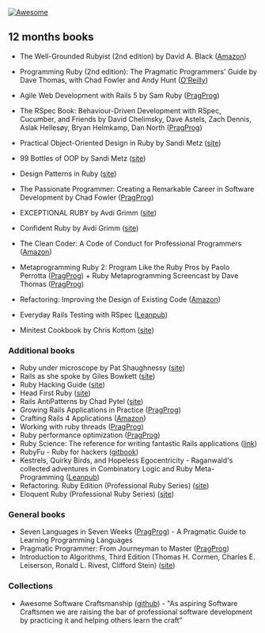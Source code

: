 [![Awesome](https://cdn.rawgit.com/sindresorhus/awesome/d7305f38d29fed78fa85652e3a63e154dd8e8829/media/badge.svg)](https://github.com/sindresorhus/awesome)

## 12 months books
- The Well-Grounded Rubyist (2nd edition) by David A. Black ([Amazon](http://www.amazon.com/The-Well-Grounded-Rubyist-David-Black/dp/1617291692/ref=pd_sim_14_4?ie=UTF8&dpID=51qtp4NzjRL&dpSrc=sims&preST=_AC_UL160_SR128%2C160_&refRID=10CWMCJ7D3146DQPQSC3))

- Programming Ruby (2nd edition): The Pragmatic Programmers' Guide by Dave Thomas, with Chad Fowler and Andy Hunt ([O'Reilly](http://shop.oreilly.com/product/9780974514055.do))

- Agile Web Development with Rails 5 by Sam Ruby ([PragProg](https://pragprog.com/book/rails5/agile-web-development-with-rails-5))

- The RSpec Book: Behaviour-Driven Development with RSpec, Cucumber, and Friends by David Chelimsky, Dave Astels, Zach Dennis, Aslak Hellesøy, Bryan Helmkamp, Dan North ([PragProg](https://pragprog.com/book/achbd/the-rspec-book))

- Practical Object-Oriented Design in Ruby by Sandi Metz ([site](http://www.poodr.com))

- 99 Bottles of OOP by Sandi Metz ([site](http://www.sandimetz.com/99bottles))

- Design Patterns in Ruby ([site](http://designpatternsinruby.com/))

- The Passionate Programmer: Creating a Remarkable Career in Software Development by Chad Fowler ([PragProg](https://pragprog.com/titles/cfcar2/the-passionate-programmer))

- EXCEPTIONAL RUBY by Avdi Grimm ([site](http://exceptionalruby.com))

- Confident Ruby by Avdi Grimm ([site](http://www.confidentruby.com))

- The Clean Coder: A Code of Conduct for Professional Programmers ([Amazon](http://www.amazon.com/The-Clean-Coder-Professional-Programmers/dp/0137081073))

- Metaprogramming Ruby 2: Program Like the Ruby Pros by Paolo Perrotta ([PragProg](https://pragprog.com/book/ppmetr2/metaprogramming-ruby-2)) + Ruby Metaprogramming Screencast by Dave Thomas ([PragProg](https://pragprog.com/screencasts/v-dtrubyom/the-ruby-object-model-and-metaprogramming))

- Refactoring: Improving the Design of Existing Code ([Amazon](http://www.amazon.com/Refactoring-Improving-Design-Existing-Code/dp/0201485672))

- Everyday Rails Testing with RSpec ([Leanpub](https://leanpub.com/everydayrailsrspec))

- Minitest Cookbook by Chris Kottom ([site](https://chriskottom.com/minitestcookbook/))

### Additional books

- Ruby under microscope by Pat Shaughnessy ([site](http://patshaughnessy.net/ruby-under-a-microscope))
- Rails as she spoke by Giles Bowkett ([site](http://railsoopbook.com/))
- Ruby Hacking Guide ([site](https://ruby-hacking-guide.github.io/))
- Head First Ruby ([site](http://headfirstruby.com/))
- Rails AntiPatterns by Chad Pytel ([site](https://www.amazon.com/Rails-AntiPatterns-Refactoring-Addison-Wesley-Professional/dp/B019NE1CE6))
- Growing Rails Applications in Practice ([PragProg](https://pragprog.com/news/growing-rails-applications-in-practice))
- Crafting Rails 4 Applications ([Amazon](http://www.amazon.com/Crafting-Rails-Applications-Practices-Development/dp/1937785556))
- Working with ruby threads ([PragProg](https://pragprog.com/book/jsthreads/working-with-ruby-threads))
- Ruby performance optimization ([PragProg](https://pragprog.com/book/adrpo/ruby-performance-optimization))
- Ruby Science: The reference for writing fantastic Rails applications ([link](https://gumroad.com/l/ruby-science))
- RubyFu - Ruby for hackers ([gitbook](https://www.gitbook.com/book/rubyfu/rubyfu/details))
- Kestrels, Quirky Birds, and Hopeless Egocentricity - Raganwald's collected adventures in Combinatory Logic and Ruby Meta-Programming ([Leanpub](https://leanpub.com/combinators))
- Refactoring. Ruby Edition (Professional Ruby Series) ([site](https://www.amazon.com/Refactoring-Ruby-Addison-Wesley-Professional/dp/0321984137))
- Eloquent Ruby (Professional Ruby Series) ([site](https://www.amazon.com/Eloquent-Ruby-Addison-Wesley-Professional/dp/0321584104))

### General books
- Seven Languages in Seven Weeks ([PragProg](https://pragprog.com/book/btlang/seven-languages-in-seven-weeks)) - A Pragmatic Guide to Learning Programming Languages
- Pragmatic Programmer: From Journeyman to Master ([PragProg](https://pragprog.com/book/tpp/the-pragmatic-programmer))
- Introduction to Algorithms, Third Edition (Thomas H. Cormen, Charles E. Leiserson, Ronald L. Rivest, Clifford Stein) ([site](http://ressources.unisciel.fr/algoprog/s00aaroot/aa00module1/res/%5BCormen-AL2011%5DIntroduction_To_Algorithms-A3.pdf))

### Collections
- Awesome Software Craftsmanship ([github](https://github.com/benas/awesome-software-craftsmanship)) - "As aspiring Software Craftsmen we are raising the bar of professional software development by practicing it and helping others learn the craft"

